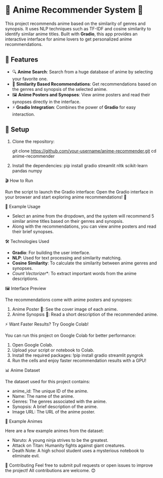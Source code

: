# 🎥 Anime Recommender System 🌟

This project recommends anime based on the similarity of genres and synopsis. It uses NLP techniques such as TF-IDF and cosine similarity to identify similar anime titles. Built with **Gradio**, this app provides an interactive interface for anime lovers to get personalized anime recommendations.

## 🌟 Features

- 🔍 **Anime Search**: Search from a huge database of anime by selecting your favorite one.
- 🤖 **Similarity Based Recommendations**: Get recommendations based on the genres and synopsis of the selected anime.
- 🖼️ **Anime Posters and Synopses**: View anime posters and read their synopses directly in the interface.
- ⚡ **Gradio Integration**: Combines the power of **Gradio**  for easy interaction.

## 🚀 Setup

1. Clone the repository:

   git clone https://github.com/your-username/anime-recommender.git
   cd anime-recommender

2. Install the dependencies:
pip install gradio streamlit nltk scikit-learn pandas numpy

🎬 How to Run

Run the script to launch the Gradio interface:
Open the Gradio interface in your browser and start exploring anime recommendations! 🎉

🎯 Example Usage

* Select an anime from the dropdown, and the system will recommend 5 similar anime titles based on their genres and synopsis.
* Along with the recommendations, you can view anime posters and read their brief synopses.

🛠️ Technologies Used

* **Gradio**: For building the user interface.
* **NLP**: Used for text processing and similarity matching.
* **Cosine Similarity**: To calculate the similarity between anime genres and synopses.
* *Count Vectorizer**: To extract important words from the anime descriptions.

🖼️ Interface Preview

The recommendations come with anime posters and synopses:

1. Anime Poster 🎨: See the cover image of each anime.
2. Anime Synopsis 📖: Read a short description of the recommended anime.

⚡ Want Faster Results? Try Google Colab!

You can run this project on Google Colab for better performance:

1. Open Google Colab.
2. Upload your script or notebook to Colab.
3. Install the required packages:
    !pip install gradio streamlit pyngrok
4. Run the cells and enjoy faster recommendation results with a GPU!

📊 Anime Dataset

The dataset used for this project contains:

* anime_id: The unique ID of the anime.
* Name: The name of the anime.
* Genres: The genres associated with the anime.
* Synopsis: A brief description of the anime.
* Image URL: The URL of the anime poster.

📸 Example Animes

Here are a few example animes from the dataset:

* Naruto: A young ninja strives to be the greatest.
* Attack on Titan: Humanity fights against giant creatures.
* Death Note: A high school student uses a mysterious notebook to eliminate evil.

🤝 Contributing
Feel free to submit pull requests or open issues to improve the project! All contributions are welcome. 😊
